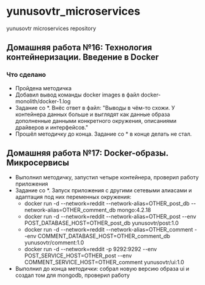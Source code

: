 # yunusovtr_microservices
yunusovtr microservices repository

## Домашняя работа №16: Технология контейнеризации. Введение в Docker

### Что сделано
 - Пройдена методичка
 - Добавил вывод команды docker images в файл docker-monolith/docker-1.log
 - Задание со *. Внёс ответ в файл: "Выводы в чём-то схожи. У контейнера данных больше и выглядят как данные образа дополненные данными конкретного окружения, описаниями драйверов и интерфейсов."
 - Прошёл методичку до конца. Задание со * в конце делать не стал.

## Домашняя работа №17: Docker-образы. Микросервисы
 - Выполнил методичку, запустил четыре контейнера, проверил работу приложения
 - Задание со *. Запуск приложения с другими сетевыми алиасами и адаптация под них переменных окружения:
   - docker run -d --network=reddit --network-alias=OTHER_post_db --network-alias=OTHER_comment_db mongo:4.2.18
   - docker run -d --network=reddit --network-alias=OTHER_post --env POST_DATABASE_HOST=OTHER_post_db yunusovtr/post:1.0
   - docker run -d --network=reddit --network-alias=OTHER_comment --env COMMENT_DATABASE_HOST=OTHER_comment_db yunusovtr/comment:1.0
   - docker run -d --network=reddit -p 9292:9292 --env POST_SERVICE_HOST=OTHER_post --env COMMENT_SERVICE_HOST=OTHER_comment yunusovtr/ui:1.0
 - Выполнил до конца методички: собрал новую версию образа ui и создал том для mongodb, проверил работу
